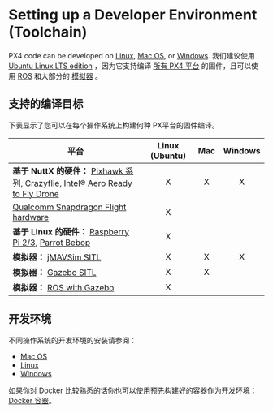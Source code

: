 # Setting up a Developer Environment (Toolchain)

PX4 code can be developed on [Linux](../setup/dev_env_linux.md), [Mac OS](../setup/dev_env_mac.md), or [Windows](../setup/dev_env_windows.md). 我们建议使用 [Ubuntu Linux LTS edition](https://wiki.ubuntu.com/LTS) ，因为它支持编译 [所有 PX4 平台](#supported-targets) 的固件，且可以使用 [ROS](../ros/README.md) 和大部分的 [模拟器](../simulation/README.md) 。

## 支持的编译目标

下表显示了您可以在每个操作系统上构建何种 PX平台的固件编译。

| 平台                                                                                                                                                                                                                                                              | Linux (Ubuntu) | Mac | Windows |
| --------------------------------------------------------------------------------------------------------------------------------------------------------------------------------------------------------------------------------------------------------------- |:--------------:|:---:|:-------:|
| **基于 NuttX 的硬件：** [Pixhawk 系列](https://docs.px4.io/en/flight_controller/pixhawk_series.html), [Crazyflie](https://docs.px4.io/en/flight_controller/crazyflie2.html), [Intel® Aero Ready to Fly Drone](https://docs.px4.io/en/flight_controller/intel_aero.html) |       X        |  X  |    X    |
| [Qualcomm Snapdragon Flight hardware](https://docs.px4.io/en/flight_controller/snapdragon_flight.html)                                                                                                                                                          |       X        |     |         |
| **基于 Linux 的硬件：** [Raspberry Pi 2/3](https://docs.px4.io/en/flight_controller/raspberry_pi_navio2.html), [Parrot Bebop](https://docs.px4.io/en/flight_controller/bebop.html)                                                                                    |       X        |     |         |
| **模拟器：** [jMAVSim SITL](../simulation/jmavsim.md)                                                                                                                                                                                                               |       X        |  X  |    X    |
| **模拟器：** [Gazebo SITL](../simulation/gazebo.md)                                                                                                                                                                                                                 |       X        |  X  |         |
| **模拟器：** [ROS with Gazebo](../simulation/ros_interface.md)                                                                                                                                                                                                      |       X        |     |         |

## 开发环境

不同操作系统的开发环境的安装请参阅：

- [Mac OS](../setup/dev_env_mac.md)
- [Linux](../setup/dev_env_linux.md)
- [Windows](../setup/dev_env_windows.md)

如果你对 Docker 比较熟悉的话你也可以使用预先构建好的容器作为开发环境：[Docker 容器](../test_and_ci/docker.md)。